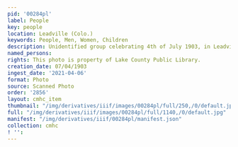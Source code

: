 ```yaml
---
pid: '00284pl'
label: People
key: people
location: Leadville (Colo.)
keywords: People, Men, Women, Children
description: Unidentified group celebrating 4th of July 1903, in Leadville, Colorado
named_persons: 
rights: This photo is property of Lake County Public Library.
creation_date: 07/04/1903
ingest_date: '2021-04-06'
format: Photo
source: Scanned Photo
order: '2856'
layout: cmhc_item
thumbnail: "/img/derivatives/iiif/images/00284pl/full/250,/0/default.jpg"
full: "/img/derivatives/iiif/images/00284pl/full/1140,/0/default.jpg"
manifest: "/img/derivatives/iiif/00284pl/manifest.json"
collection: cmhc
! '': 
---
```

